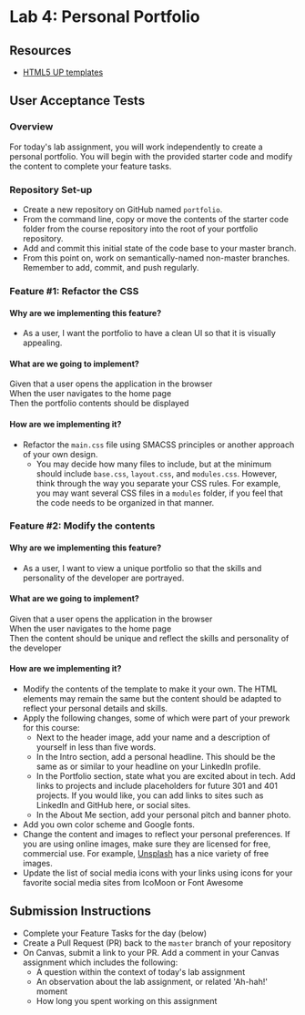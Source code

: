 # Lab 4: Personal Portfolio

## Resources

- [HTML5 UP templates](https://html5up.net/)

## User Acceptance Tests

### Overview

For today's lab assignment, you will work independently to create a personal portfolio. You will begin with the provided starter code and modify the content to complete your feature tasks.

### Repository Set-up

- Create a new repository on GitHub named `portfolio`.
- From the command line, copy or move the contents of the starter code folder from the course repository into the root of your portfolio repository.
- Add and commit this initial state of the code base to your master branch.
- From this point on, work on semantically-named non-master branches. Remember to add, commit, and push regularly.

### Feature #1: Refactor the CSS 

#### Why are we implementing this feature?

- As a user, I want the portfolio to have a clean UI so that it is visually appealing.

#### What are we going to implement?

Given that a user opens the application in the browser  
When the user navigates to the home page  
Then the portfolio contents should be displayed  

#### How are we implementing it?

- Refactor the `main.css` file using SMACSS principles or another approach of your own design.
  - You may decide how many files to include, but at the minimum should include  `base.css`, `layout.css`, and `modules.css`. However, think through the way you separate your CSS rules. For example, you may want several CSS files in a `modules` folder, if you feel that the code needs to be organized in that manner.

### Feature #2: Modify the contents

#### Why are we implementing this feature?

- As a user, I want to view a unique portfolio so that the skills and personality of the developer are portrayed.

#### What are we going to implement?

Given that a user opens the application in the browser  
When the user navigates to the home page  
Then the content should be unique and reflect the skills and personality of the developer  

#### How are we implementing it?

- Modify the contents of the template to make it your own. The HTML elements may remain the same but the content should be adapted to reflect your personal details and skills.
- Apply the following changes, some of which were part of your prework for this course:
  - Next to the header image, add your name and a description of yourself in less than five words.
  - In the Intro section, add a personal headline. This should be the same as or similar to your headline on your LinkedIn profile.
  - In the Portfolio section, state what you are excited about in tech. Add links to projects and include placeholders for future 301 and 401 projects. If you would like, you can add links to sites such as LinkedIn and GitHub here, or social sites.
  - In the About Me section, add your personal pitch and banner photo. 
- Add you own color scheme and Google fonts.
- Change the content and images to reflect your personal preferences. If you are using online images, make sure they are licensed for free, commercial use. For example, [Unsplash](https://unsplash.com/) has a nice variety of free images. 
- Update the list of social media icons with your links using icons for your favorite social media sites from IcoMoon or Font Awesome

## Submission Instructions

- Complete your Feature Tasks for the day (below)
- Create a Pull Request (PR) back to the `master` branch of your repository
- On Canvas, submit a link to your PR. Add a comment in your Canvas assignment which includes the following:
  - A question within the context of today's lab assignment
  - An observation about the lab assignment, or related 'Ah-hah!' moment
  - How long you spent working on this assignment

